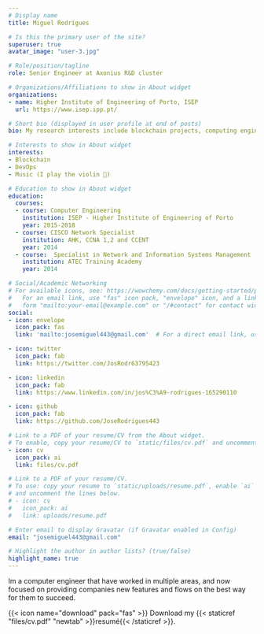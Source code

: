 ```yaml
---
# Display name
title: Miguel Rodrigues

# Is this the primary user of the site?
superuser: true
avatar_image: "user-3.jpg"

# Role/position/tagline
role: Senior Engineer at Axonius R&D cluster

# Organizations/Affiliations to show in About widget
organizations:
- name: Higher Institute of Engineering of Porto, ISEP
  url: https://www.isep.ipp.pt/

# Short bio (displayed in user profile at end of posts)
bio: My research interests include blockchain projects, computing engineering and all programmable matters.

# Interests to show in About widget
interests:
- Blockchain
- DevOps
- Music (I play the violin 🎻)

# Education to show in About widget
education:
  courses:
  - course: Computer Engineering 
    institution: ISEP - Higher Institute of Engineering of Porto
    year: 2015-2018
  - course: CISCO Network Specialist
    institution: AHK, CCNA 1,2 and CCENT
    year: 2014
  - course:  Specialist in Network and Information Systems Management 
    institution: ATEC Training Academy
    year: 2014

# Social/Academic Networking
# For available icons, see: https://wowchemy.com/docs/getting-started/page-builder/#icons
#   For an email link, use "fas" icon pack, "envelope" icon, and a link in the
#   form "mailto:your-email@example.com" or "/#contact" for contact widget.
social:
- icon: envelope
  icon_pack: fas
  link: 'mailto:josemiguel443@gmail.com'  # For a direct email link, use "mailto:test@example.org".

- icon: twitter
  icon_pack: fab
  link: https://twitter.com/JosRodr63795423

- icon: linkedin
  icon_pack: fab
  link: https://www.linkedin.com/in/jos%C3%A9-rodrigues-165290110

- icon: github
  icon_pack: fab
  link: https://github.com/JoseRodrigues443

# Link to a PDF of your resume/CV from the About widget.
# To enable, copy your resume/CV to `static/files/cv.pdf` and uncomment the lines below.  
- icon: cv
  icon_pack: ai
  link: files/cv.pdf

# Link to a PDF of your resume/CV.
# To use: copy your resume to `static/uploads/resume.pdf`, enable `ai` icons in `params.toml`, 
# and uncomment the lines below.
# - icon: cv
#   icon_pack: ai
#   link: uploads/resume.pdf

# Enter email to display Gravatar (if Gravatar enabled in Config)
email: "josemiguel443@gmail.com"

# Highlight the author in author lists? (true/false)
highlight_name: true
---
```


Im a computer engineer that have worked in multiple areas, and now focused on providing companies new features and flows on the best way for them to succeed.

{{< icon name="download" pack="fas" >}} Download my {{< staticref "files/cv.pdf" "newtab" >}}resumé{{< /staticref >}}.
